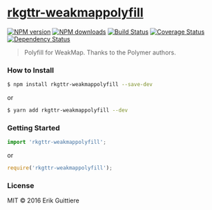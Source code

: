 # [rkgttr-weakmappolyfill](https://github.com/rkgttr/rkgttr-weakmappolyfill)

[![NPM version](http://img.shields.io/npm/v/rkgttr-weakmappolyfill.svg?style=flat-square)](https://www.npmjs.com/package/rkgttr-weakmappolyfill)
[![NPM downloads](http://img.shields.io/npm/dm/rkgttr-weakmappolyfill.svg?style=flat-square)](https://www.npmjs.com/package/rkgttr-weakmappolyfill)
[![Build Status](http://img.shields.io/travis/rkgttr/rkgttr-weakmappolyfill/master.svg?style=flat-square)](https://travis-ci.org/rkgttr/rkgttr-weakmappolyfill)
[![Coverage Status](https://img.shields.io/coveralls/rkgttr/rkgttr-weakmappolyfill.svg?style=flat-square)](https://coveralls.io/rkgttr/rkgttr-weakmappolyfill)
[![Dependency Status](http://img.shields.io/david/rkgttr/rkgttr-weakmappolyfill.svg?style=flat-square)](https://david-dm.org/rkgttr/rkgttr-weakmappolyfill)

> Polyfill for WeakMap. Thanks to the Polymer authors.

### How to Install

```sh
$ npm install rkgttr-weakmappolyfill --save-dev
```
or

```sh
$ yarn add rkgttr-weakmappolyfill --dev
```

### Getting Started

```js
import 'rkgttr-weakmappolyfill';
```

or

```js
require('rkgttr-weakmappolyfill');
```


### License

MIT © 2016 Erik Guittiere
